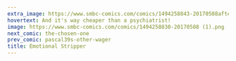 ```yaml
---
extra_image: https://www.smbc-comics.com/comics/1494258843-20170508after (1).png
hovertext: And it's way cheaper than a psychiatrist!
image: https://www.smbc-comics.com/comics/1494258830-20170508 (1).png
next_comic: the-chosen-one
prev_comic: pascal39s-other-wager
title: Emotional Stripper
---
```


